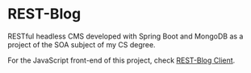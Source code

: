 # REST-Blog
RESTful headless CMS developed with Spring Boot and MongoDB as a project of the SOA subject of my CS degree.

For the JavaScript front-end of this project, check [REST-Blog Client](https://github.com/javierprtvel/REST-Blog_Client).